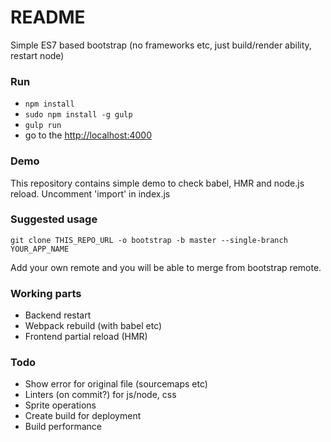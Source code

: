 # README #

Simple ES7 based bootstrap (no frameworks etc, just build/render ability, restart node)

### Run ###

* `npm install`
* `sudo npm install -g gulp`
* `gulp run`
* go to the <http://localhost:4000>

### Demo ###

This repository contains simple demo to check babel, HMR and node.js reload. Uncomment 'import' in index.js

### Suggested usage ###

`git clone THIS_REPO_URL -o bootstrap -b master --single-branch YOUR_APP_NAME`

Add your own remote and you will be able to merge from bootstrap remote.

### Working parts ###

* Backend restart
* Webpack rebuild (with babel etc)
* Frontend partial reload (HMR)

### Todo ###

* Show error for original file (sourcemaps etc)
* Linters (on commit?) for js/node, css
* Sprite operations
* Create build for deployment
* Build performance

